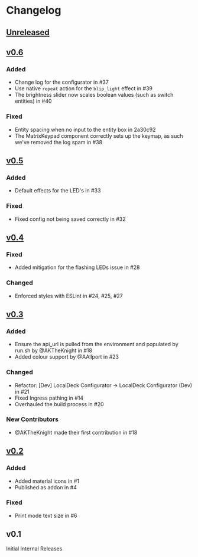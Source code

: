 # Changelog

## [Unreleased](https://github.com/LocalBytes/localdeck-config/compare/v0.6...main)

## [v0.6](https://github.com/LocalBytes/localdeck-config/releases/tag/v0.6)

### Added

- Change log for the configurator in #37
- Use native `repeat` action for the `blip_light` effect in #39
- The brightness slider now scales boolean values (such as switch entities) in #40

### Fixed

- Entity spacing when no input to the entity box in 2a30c92
- The MatrixKeypad component correctly sets up the keymap, as such we've removed the log spam in #38

## [v0.5](https://github.com/LocalBytes/localdeck-config/releases/tag/v0.5)

### Added

- Default effects for the LED's in #33

### Fixed

- Fixed config not being saved correctly in #32

## [v0.4](https://github.com/LocalBytes/localdeck-config/releases/tag/v0.4)

### Fixed

- Added mitigation for the flashing LEDs issue in #28

### Changed

- Enforced styles with ESLint in #24, #25, #27

## [v0.3](https://github.com/LocalBytes/localdeck-config/releases/tag/v0.3)

### Added

- Ensure the api_url is pulled from the environment and populated by run.sh by @AKTheKnight in #18
- Added colour support by @AAllport in #23

### Changed

- Refactor: [Dev] LocalDeck Configurator -> LocalDeck Configurator (Dev) in #21
- Fixed Ingress pathing in #14
- Overhauled the build process in #20

### New Contributors

- @AKTheKnight made their first contribution in #18

## [v0.2](https://github.com/LocalBytes/localdeck-config/releases/tag/v0.2)

### Added

- Added material icons in #1
- Published as addon in #4

### Fixed

- Print mode text size in #6

## v0.1

Initial Internal Releases

